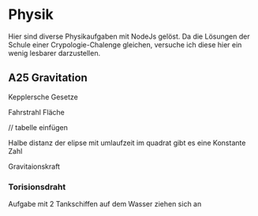 # Physik

Hier sind diverse Physikaufgaben mit NodeJs gelöst.
Da die Lösungen der Schule einer Crypologie-Chalenge gleichen, 
versuche ich diese hier ein wenig lesbarer darzustellen.



## A25 Gravitation 
Kepplersche
 Gesetze

Fahrstrahl
Fläche

// tabelle einfügen

Halbe distanz der elipse mit umlaufzeit im quadrat gibt es eine Konstante Zahl

Gravitaionskraft
### Torisionsdraht
Aufgabe mit 2 Tankschiffen auf dem Wasser ziehen sich an

